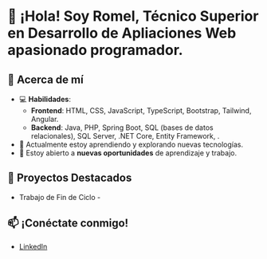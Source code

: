 
# 👋 ¡Hola! Soy Romel, Técnico Superior en Desarrollo de Apliaciones Web apasionado programador.

## 🚀 Acerca de mí
- 💻 **Habilidades**:
    - **Frontend**: HTML, CSS, JavaScript, TypeScript, Bootstrap, Tailwind, Angular.
    - **Backend**: Java, PHP, Spring Boot,  SQL (bases de datos relacionales), SQL Server, .NET Core, Entity Framework, .
- 🌱 Actualmente estoy aprendiendo y explorando nuevas tecnologías.
- 👥 Estoy abierto a **nuevas oportunidades** de aprendizaje y trabajo.

## 🔧 Proyectos Destacados 
- Trabajo de Fin de Ciclo - 

## 📫 ¡Conéctate conmigo!
- [LinkedIn](https://www.linkedin.com/in/romel-romero-garc%C3%ADa-228144298/)






